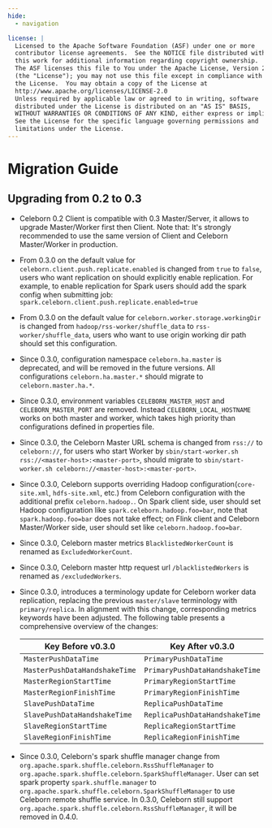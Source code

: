 ```yaml
---
hide:
  - navigation

license: |
  Licensed to the Apache Software Foundation (ASF) under one or more
  contributor license agreements.  See the NOTICE file distributed with
  this work for additional information regarding copyright ownership.
  The ASF licenses this file to You under the Apache License, Version 2.0
  (the "License"); you may not use this file except in compliance with
  the License.  You may obtain a copy of the License at
  http://www.apache.org/licenses/LICENSE-2.0
  Unless required by applicable law or agreed to in writing, software
  distributed under the License is distributed on an "AS IS" BASIS,
  WITHOUT WARRANTIES OR CONDITIONS OF ANY KIND, either express or implied.
  See the License for the specific language governing permissions and
  limitations under the License.
---
```


# Migration Guide

## Upgrading from 0.2 to 0.3

 - Celeborn 0.2 Client is compatible with 0.3 Master/Server, it allows to upgrade Master/Worker first then Client.
   Note that: It's strongly recommended to use the same version of Client and Celeborn Master/Worker in production.

 - From 0.3.0 on the default value for `celeborn.client.push.replicate.enabled` is changed from `true` to `false`, users
   who want replication on should explicitly enable replication. For example, to enable replication for Spark
   users should add the spark config when submitting job: `spark.celeborn.client.push.replicate.enabled=true`

 - From 0.3.0 on the default value for `celeborn.worker.storage.workingDir` is changed from `hadoop/rss-worker/shuffle_data` to `rss-worker/shuffle_data`,
   users who want to use origin working dir path should set this configuration.

 - Since 0.3.0, configuration namespace `celeborn.ha.master` is deprecated, and will be removed in the future versions.
   All configurations `celeborn.ha.master.*` should migrate to `celeborn.master.ha.*`.

 - Since 0.3.0, environment variables `CELEBORN_MASTER_HOST` and `CELEBORN_MASTER_PORT` are removed.
   Instead `CELEBORN_LOCAL_HOSTNAME` works on both master and worker, which takes high priority than configurations defined in properties file.

 - Since 0.3.0, the Celeborn Master URL schema is changed from `rss://` to `celeborn://`, for users who start Worker by
   `sbin/start-worker.sh rss://<master-host>:<master-port>`, should migrate to `sbin/start-worker.sh celeborn://<master-host>:<master-port>`.

 - Since 0.3.0, Celeborn supports overriding Hadoop configuration(`core-site.xml`, `hdfs-site.xml`, etc.) from Celeborn configuration with the additional prefix `celeborn.hadoop.`. 
   On Spark client side, user should set Hadoop configuration like `spark.celeborn.hadoop.foo=bar`, note that `spark.hadoop.foo=bar` does not take effect;
   on Flink client and Celeborn Master/Worker side, user should set like `celeborn.hadoop.foo=bar`.

 - Since 0.3.0, Celeborn master metrics `BlacklistedWorkerCount` is renamed as `ExcludedWorkerCount`.

 - Since 0.3.0, Celeborn master http request url `/blacklistedWorkers` is renamed as `/excludedWorkers`.

 - Since 0.3.0, introduces a terminology update for Celeborn worker data replication, replacing the previous `master/slave` terminology with `primary/replica`. In alignment with this change, corresponding metrics keywords have been adjusted.
   The following table presents a comprehensive overview of the changes:

     | Key Before v0.3.0             | Key After v0.3.0               |
     |-------------------------------|--------------------------------|
     | `MasterPushDataTime`          | `PrimaryPushDataTime`          |
     | `MasterPushDataHandshakeTime` | `PrimaryPushDataHandshakeTime` |
     | `MasterRegionStartTime`       | `PrimaryRegionStartTime`       |
     | `MasterRegionFinishTime`      | `PrimaryRegionFinishTime`      |
     | `SlavePushDataTime`           | `ReplicaPushDataTime`          |
     | `SlavePushDataHandshakeTime`  | `ReplicaPushDataHandshakeTime` |
     | `SlaveRegionStartTime`        | `ReplicaRegionStartTime`       |
     | `SlaveRegionFinishTime`       | `ReplicaRegionFinishTime`      |

 - Since 0.3.0, Celeborn's spark shuffle manager change from `org.apache.spark.shuffle.celeborn.RssShuffleManager` to `org.apache.spark.shuffle.celeborn.SparkShuffleManager`. User can set spark property `spark.shuffle.manager` to `org.apache.spark.shuffle.celeborn.SparkShuffleManager` to use Celeborn remote shuffle service.
   In 0.3.0, Celeborn still support `org.apache.spark.shuffle.celeborn.RssShuffleManager`, it will be removed in 0.4.0.
